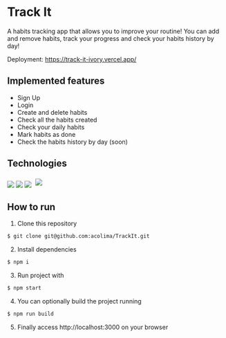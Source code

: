 # Track It

A habits tracking app that allows you to improve your routine! You can add and remove habits, track your progress and check your habits history by day!

Deployment: https://track-it-ivory.vercel.app/

## Implemented features

- Sign Up
- Login
- Create and delete habits
- Check all the habits created
- Check your daily habits
- Mark habits as done
- Check the habits history by day (soon)


## Technologies
<p>
  <img src='https://img.shields.io/badge/React-20232A?style=for-the-badge&logo=react&logoColor=61DAFB' />

  <img src='https://img.shields.io/badge/React_Router-CA4245?style=for-the-badge&logo=react-router&logoColor=white' />

  <img src='https://img.shields.io/badge/styled-components%20-%2320232a.svg?&style=for-the-badge&color=b8679e&logo=styled-components&logoColor=%3a3a3a'>

  <img style='margin: 5px;' src='https://img.shields.io/badge/axios%20-%2320232a.svg?&style=for-the-badge&color=informational'>
</p>

## How to run

1. Clone this repository
```bash
$ git clone git@github.com:acolima/TrackIt.git
```

2. Install dependencies
```bash
$ npm i
```
3. Run project with
```bash
$ npm start
```
4. You can optionally build the project running
```bash
$ npm run build
```
5. Finally access http://localhost:3000 on your browser
